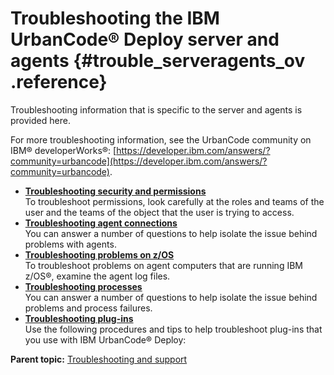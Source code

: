 # Troubleshooting the IBM UrbanCode® Deploy server and agents {#trouble_serveragents_ov .reference}

Troubleshooting information that is specific to the server and agents is provided here.

For more troubleshooting information, see the UrbanCode community on IBM® developerWorks®: [https://developer.ibm.com/answers/?community=urbancode](https://developer.ibm.com/answers/?community=urbancode).

-   **[Troubleshooting security and permissions](../topics/trouble_permissions.md)**  
To troubleshoot permissions, look carefully at the roles and teams of the user and the teams of the object that the user is trying to access.
-   **[Troubleshooting agent connections](../topics/trouble_agent_connections.md)**  
You can answer a number of questions to help isolate the issue behind problems with agents.
-   **[Troubleshooting problems on z/OS](../topics/trouble_zos.md)**  
To troubleshoot problems on agent computers that are running IBM z/OS®, examine the agent log files.
-   **[Troubleshooting processes](../topics/Basic_processes_troubleshoot.md)**  
You can answer a number of questions to help isolate the issue behind problems and process failures.
-   **[Troubleshooting plug-ins](../topics/trouble_plugin.md)**  
Use the following procedures and tips to help troubleshoot plug-ins that you use with IBM UrbanCode® Deploy:

**Parent topic:** [Troubleshooting and support](../topics/c_node_troubleshooting.md)

